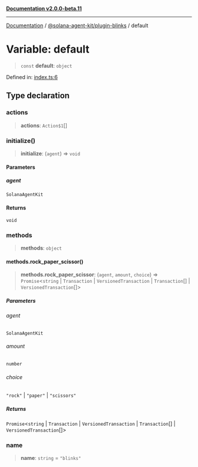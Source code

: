 [**Documentation v2.0.0-beta.11**](../../../README.md)

***

[Documentation](../../../README.md) / [@solana-agent-kit/plugin-blinks](../README.md) / default

# Variable: default

> `const` **default**: `object`

Defined in: [index.ts:6](https://github.com/michaelessiet/solana-agent-kit/blob/d01565d8314c89261231d701336a71dcba5f4bf6/packages/plugin-blinks/src/index.ts#L6)

## Type declaration

### actions

> **actions**: `Action$1`[]

### initialize()

> **initialize**: (`agent`) => `void`

#### Parameters

##### agent

`SolanaAgentKit`

#### Returns

`void`

### methods

> **methods**: `object`

#### methods.rock\_paper\_scissor()

> **methods.rock\_paper\_scissor**: (`agent`, `amount`, `choice`) => `Promise`\<`string` \| `Transaction` \| `VersionedTransaction` \| `Transaction`[] \| `VersionedTransaction`[]\>

##### Parameters

###### agent

`SolanaAgentKit`

###### amount

`number`

###### choice

`"rock"` | `"paper"` | `"scissors"`

##### Returns

`Promise`\<`string` \| `Transaction` \| `VersionedTransaction` \| `Transaction`[] \| `VersionedTransaction`[]\>

### name

> **name**: `string` = `"blinks"`
